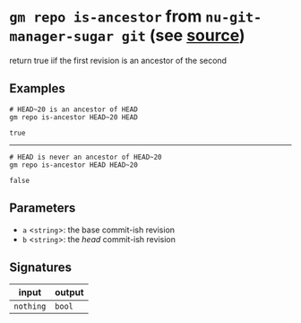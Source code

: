 # `gm repo is-ancestor` from `nu-git-manager-sugar git` (see [source](https://github.com/amtoine/nu-git-manager/blob/main/pkgs/nu-git-manager-sugar/nu-git-manager-sugar/git/mod.nu#L152))
return true iif the first revision is an ancestor of the second

## Examples
```nushell
# HEAD~20 is an ancestor of HEAD
gm repo is-ancestor HEAD~20 HEAD
```
```
true
```
---
```nushell
# HEAD is never an ancestor of HEAD~20
gm repo is-ancestor HEAD HEAD~20
```
```
false
```

## Parameters
- `a` <`string`>: the base commit-ish revision
- `b` <`string`>: the *head* commit-ish revision


## Signatures
| input     | output |
| --------- | ------ |
| `nothing` | `bool` |
